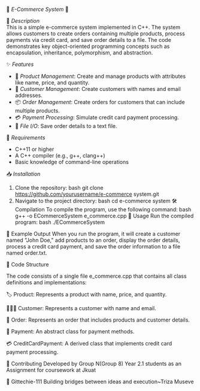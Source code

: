 🌟 *E-Commerce System* 🌟

🎯 *Description*  
This is a simple e-commerce system implemented in C++. The system allows customers to create orders containing multiple products, process payments via credit card, and save order details to a file. The code demonstrates key object-oriented programming concepts such as encapsulation, inheritance, polymorphism, and abstraction.

✨ *Features*  
- 🛒 *Product Management*: Create and manage products with attributes like name, price, and quantity.
- 👤 *Customer Management*: Create customers with names and email addresses.
- 📦 *Order Management*: Create orders for customers that can include multiple products.
- 💳 *Payment Processing*: Simulate credit card payment processing.
- 💾 *File I/O*: Save order details to a text file.

🔧 *Requirements*  
- C++11 or higher
- A C++ compiler (e.g., g++, clang++)
- Basic knowledge of command-line operations

📥 *Installation*  
1. Clone the repository:
   bash
   git clone https://github.com/yourusername/e-commerce system.git
2. Navigate to the project directory:
   bash
   cd e-commerce system
🛠 Compilation
To compile the program, use the following command:
bash
g++ -o ECommerceSystem e_commerce.cpp
🚀 Usage
Run the compiled program:
bash
./ECommerceSystem

💬 Example Output
When you run the program, it will create a customer named "John Doe," add products to an order, display the order details, process a credit card payment, and save the order information to a file named order.txt.

📂 Code Structure

The code consists of a single file e_commerce.cpp that contains all class definitions and implementations:

🏷 Product: Represents a product with name, price, and quantity.

🧑‍🤝‍🧑 Customer: Represents a customer with name and email.

📃 Order: Represents an order that includes products and customer details.

🏦 Payment: An abstract class for payment methods.

💳 CreditCardPayment: A derived class that implements credit card payment processing.

🤝 Contributing
   Developed by Group N(Group 8) Year 2.1 students as an Assignment for coursework at Jkuat

👤 Gittechie-111
Building bridges between ideas and execution~Triza Museve




